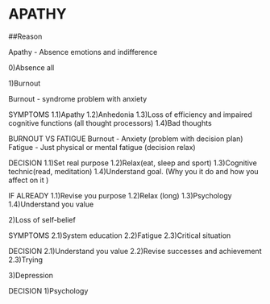 # APATHY
##Reason

Apathy - Absence emotions and indifference 

0)Absence all


1)Burnout

Burnout - syndrome problem with anxiety

SYMPTOMS
1.1)Apathy
1.2)Anhedonia
1.3)Loss of efficiency and impaired cognitive functions (all thought processors)
1.4)Bad thoughts

BURNOUT VS FATIGUE
Burnout - Anxiety (problem with decision plan)
Fatigue - Just physical or mental fatigue (decision relax)

DECISION
1.1)Set real purpose
1.2)Relax(eat, sleep and sport)
1.3)Cognitive technic(read, meditation)
1.4)Understand goal. (Why you it do and how you affect on it )

IF ALREADY
1.1)Revise you purpose
1.2)Relax (long)
1.3)Psychology
1.4)Understand you value

2)Loss of self-belief

SYMPTOMS
2.1)System education
2.2)Fatigue
2.3)Critical situation 

DECISION
2.1)Understand you value
2.2)Revise successes and achievement 
2.3)Trying

3)Depression

DECISION
1)Psychology
